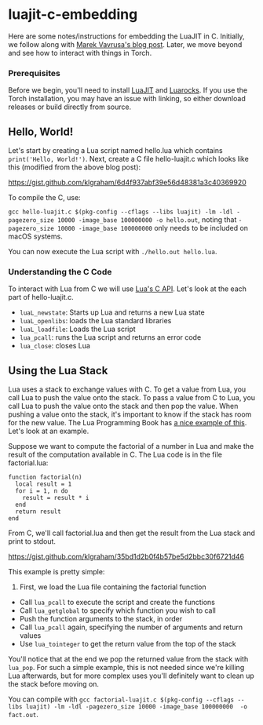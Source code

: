 # luajit-c-embedding

Here are some notes/instructions for embedding the LuaJIT in C. Initially, we follow along with [Marek Vavrusa's blog post](https://en.blog.nic.cz/2015/08/12/embedding-luajit-in-30-minutes-or-so/). Later, we move beyond and see how to interact with things in Torch.

### Prerequisites

Before we begin, you'll need to install [LuaJIT](http://luajit.org/install.html) and [Luarocks](https://github.com/keplerproject/luarocks/wiki/Download). If you use the Torch installation, you may have an issue with linking, so either download releases or build directly from source.

## Hello, World!

Let's start by creating a Lua script named hello.lua which contains ```print('Hello, World!')```. Next, create a C file hello-luajit.c which looks like this (modified from the above blog post):

https://gist.github.com/klgraham/6d4f937abf39e56d48381a3c40369920

To compile the C, use:

```gcc hello-luajit.c $(pkg-config --cflags --libs luajit) -lm -ldl -pagezero_size 10000 -image_base 100000000 -o hello.out```, noting that ```-pagezero_size 10000 -image_base 100000000``` only needs to be included on macOS systems.

You can now execute the Lua script with ```./hello.out hello.lua```.

### Understanding the C Code

To interact with Lua from C we will use [Lua's C API](http://www.lua.org/pil/24.1.html). Let's look at the each part of hello-luajit.c.

- ```luaL_newstate```: Starts up Lua and returns a new Lua state
- ```luaL_openlibs```: loads the Lua standard libraries
- ```luaL_loadfile```: Loads the Lua script
- ```lua_pcall```: runs the Lua script and returns an error code
- ```lua_close```: closes Lua

## Using the Lua Stack

Lua uses a stack to exchange values with C. To get a value from Lua, you call Lua to push the value onto the stack. To pass a value from C to Lua, you call Lua to push the value onto the stack and then pop the value. When pushing a value onto the stack, it's important to know if the stack has room for the new value. The Lua Programming Book has [a nice example of this](http://lua-users.org/wiki/SimpleLuaApiExample). Let's look at an example.

Suppose we want to compute the factorial of a number in Lua and make the result of the computation available in C. The Lua code is in the file factorial.lua:

```
function factorial(n)
  local result = 1
  for i = 1, n do
    result = result * i
  end
  return result
end
```

From C, we'll call factorial.lua and then get the result from the Lua stack and print to stdout.

https://gist.github.com/klgraham/35bd1d2b0f4b57be5d2bbc30f6721d46

This example is pretty simple:

1. First, we load the Lua file containing the factorial function
- Call ```lua_pcall``` to execute the script and create the functions
- Call ```lua_getglobal``` to specify which function you wish to call
- Push the function arguments to the stack, in order
- Call ```lua_pcall``` again, specifying the number of arguments and return values
- Use ```lua_tointeger``` to get the return value from the top of the stack

You'll notice that at the end we pop the returned value from the stack with ```lua_pop```. For such a simple example, this is not needed since we're killing Lua afterwards, but for more complex uses you'll definitely want to clean up the stack before moving on.

You can compile with ```gcc factorial-luajit.c $(pkg-config --cflags --libs luajit) -lm -ldl -pagezero_size 10000 -image_base 100000000  -o fact.out```.


